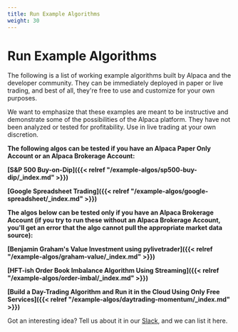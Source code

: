 ```yaml
---
title: Run Example Algorithms
weight: 30
---
```


# Run Example Algorithms

The following is a list of working example algorithms built by Alpaca and the developer community. They can be 
immediately deployed in paper or live trading, and best of all, they're free to use and customize for your own 
purposes.

We want to emphasize that these examples are meant to be instructive and demonstrate some of the possibilities of 
the Alpaca platform. They have not been analyzed or tested for profitability. Use in live trading at your own 
discretion.

**The following algos can be tested if you have an Alpaca Paper Only Account or an Alpaca Brokerage Account:**

**[S&P 500 Buy-on-Dip]({{< relref "/example-algos/sp500-buy-dip/_index.md" >}})**

**[Google Spreadsheet Trading]({{< relref "/example-algos/google-spreadsheet/_index.md" >}})**

**The algos below can be tested only if you have an Alpaca Brokerage Account (if you try to run these without 
an Alpaca Brokerage Account, you'll get an error that the algo cannot pull the appropriate market data source):**

**[Benjamin Graham's Value Investment using pylivetrader]({{< relref "/example-algos/graham-value/_index.md" >}})**

**[HFT-ish Order Book Imbalance Algorithm Using Streaming]({{< relref "/example-algos/order-imbal/_index.md" >}})**

**[Build a Day-Trading Algorithm and Run it in the Cloud Using Only Free Services]({{< relref "/example-algos/daytrading-momentum/_index.md" >}})**

Got an interesting idea? Tell us about it in our [Slack](https://alpaca.markets/slack), and we can list it here.
